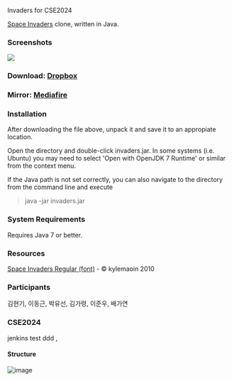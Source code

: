 Invaders for CSE2024

[Space Invaders](http://en.wikipedia.org/wiki/Space_Invaders) clone, written in Java.

### Screenshots

![](http://i.minus.com/ijt8HhaA8laZq.png)

### Download: [Dropbox](https://dl.dropboxusercontent.com/u/23829102/invaders.zip)

### Mirror: [Mediafire](http://www.mediafire.com/download/kwv9s90j9i1o4kc/invaders.zip)

### Installation

After downloading the file above, unpack it and save it to an appropiate location.

Open the directory and double-click invaders.jar. In some systems (i.e. Ubuntu) you may need to select 'Open with OpenJDK 7 Runtime' or similar from the context menu.

If the Java path is not set correctly, you can also navigate to the directory from the command line and execute

>java -jar invaders.jar

### System Requirements

Requires Java 7 or better.

### Resources

[Space Invaders Regular (font)](http://www.fonts2u.com/space-invaders-regular.font) - &copy; kylemaoin 2010

### Participants

김현기, 이동근, 박유선, 김가령, 이준우, 배가연

### CSE2024
jenkins test
ddd
,
#### Structure

![image](https://user-images.githubusercontent.com/59571464/139381761-f9ddffb4-7767-437a-90aa-6517cf571acb.png)
